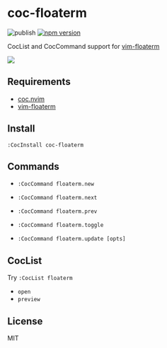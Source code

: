 # coc-floaterm

![publish](https://github.com/voldikss/coc-floaterm/workflows/publish/badge.svg)
[![npm version](https://badge.fury.io/js/coc-floaterm.svg)](https://badge.fury.io/js/coc-floaterm)

CocList and CocCommand support for [vim-floaterm](https://github.com/voldikss/vim-floaterm)

![](https://user-images.githubusercontent.com/20282795/75005925-fcc27f80-54aa-11ea-832e-59ea5b02fc04.gif)

## Requirements

- [coc.nvim](https://github.com/neoclide/coc.nvim)
- [vim-floaterm](https://github.com/voldikss/vim-floaterm)

## Install

```
:CocInstall coc-floaterm
```

## Commands

- `:CocCommand floaterm.new`

- `:CocCommand floaterm.next`

- `:CocCommand floaterm.prev`

- `:CocCommand floaterm.toggle`

- `:CocCommand floaterm.update [opts]`

## CocList

Try `:CocList floaterm`

- `open`
- `preview`

## License

MIT
